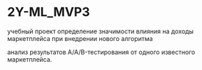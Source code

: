 # 2Y-ML_MVP3
учебный проект
определение значимости влияния на доходы маркетплейса при внедрении нового алгоритма 

анализ результатов A/A/B-тестирования от одного известного маркетплейса. 
